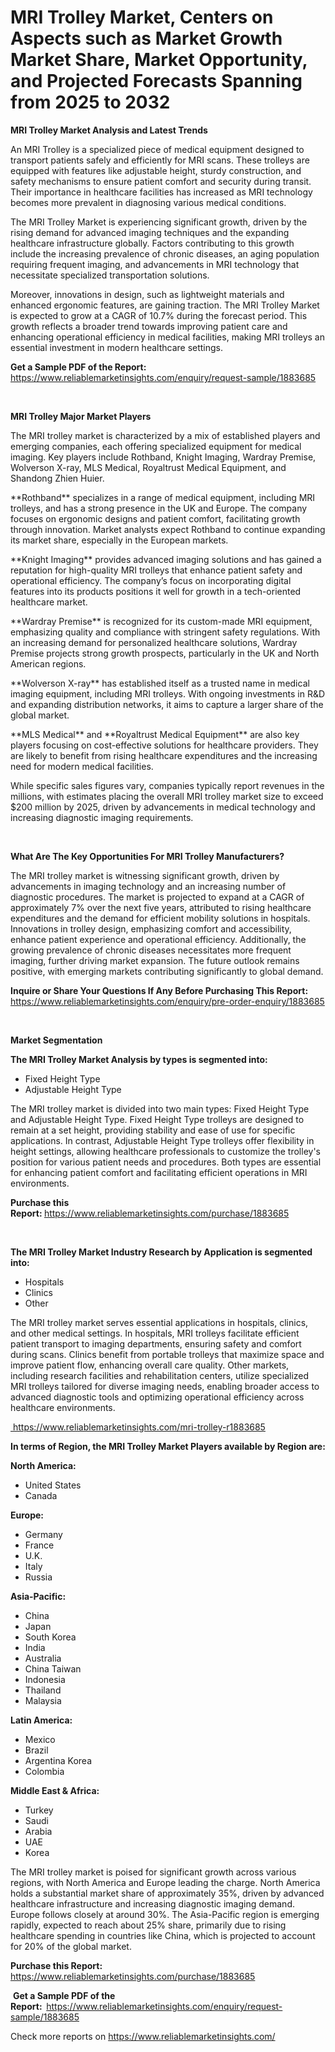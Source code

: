 <p><h1>MRI Trolley Market, Centers on Aspects such as Market Growth Market Share, Market Opportunity, and Projected Forecasts Spanning from 2025 to 2032</h1></p><p><strong>MRI Trolley Market Analysis and Latest Trends</strong></p>
<p><p>An MRI Trolley is a specialized piece of medical equipment designed to transport patients safely and efficiently for MRI scans. These trolleys are equipped with features like adjustable height, sturdy construction, and safety mechanisms to ensure patient comfort and security during transit. Their importance in healthcare facilities has increased as MRI technology becomes more prevalent in diagnosing various medical conditions.</p><p>The MRI Trolley Market is experiencing significant growth, driven by the rising demand for advanced imaging techniques and the expanding healthcare infrastructure globally. Factors contributing to this growth include the increasing prevalence of chronic diseases, an aging population requiring frequent imaging, and advancements in MRI technology that necessitate specialized transportation solutions. </p><p>Moreover, innovations in design, such as lightweight materials and enhanced ergonomic features, are gaining traction. The MRI Trolley Market is expected to grow at a CAGR of 10.7% during the forecast period. This growth reflects a broader trend towards improving patient care and enhancing operational efficiency in medical facilities, making MRI trolleys an essential investment in modern healthcare settings.</p></p>
<p><strong>Get a Sample PDF of the Report:&nbsp;</strong> <a href="https://www.reliablemarketinsights.com/enquiry/request-sample/1883685?utm_campaign=2959&utm_medium=2&utm_source=Github&utm_content=ia&utm_term=04032025&utm_id=mri-trolley">https://www.reliablemarketinsights.com/enquiry/request-sample/1883685</a></p>
<p>&nbsp;</p>
<p><strong>MRI Trolley Major Market Players</strong></p>
<p><p>The MRI trolley market is characterized by a mix of established players and emerging companies, each offering specialized equipment for medical imaging. Key players include Rothband, Knight Imaging, Wardray Premise, Wolverson X-ray, MLS Medical, Royaltrust Medical Equipment, and Shandong Zhien Huier.</p><p>**Rothband** specializes in a range of medical equipment, including MRI trolleys, and has a strong presence in the UK and Europe. The company focuses on ergonomic designs and patient comfort, facilitating growth through innovation. Market analysts expect Rothband to continue expanding its market share, especially in the European markets.</p><p>**Knight Imaging** provides advanced imaging solutions and has gained a reputation for high-quality MRI trolleys that enhance patient safety and operational efficiency. The company’s focus on incorporating digital features into its products positions it well for growth in a tech-oriented healthcare market.</p><p>**Wardray Premise** is recognized for its custom-made MRI equipment, emphasizing quality and compliance with stringent safety regulations. With an increasing demand for personalized healthcare solutions, Wardray Premise projects strong growth prospects, particularly in the UK and North American regions.</p><p>**Wolverson X-ray** has established itself as a trusted name in medical imaging equipment, including MRI trolleys. With ongoing investments in R&D and expanding distribution networks, it aims to capture a larger share of the global market.</p><p>**MLS Medical** and **Royaltrust Medical Equipment** are also key players focusing on cost-effective solutions for healthcare providers. They are likely to benefit from rising healthcare expenditures and the increasing need for modern medical facilities.</p><p>While specific sales figures vary, companies typically report revenues in the millions, with estimates placing the overall MRI trolley market size to exceed $200 million by 2025, driven by advancements in medical technology and increasing diagnostic imaging requirements.</p></p>
<p>&nbsp;</p>
<p><strong>What Are The Key Opportunities For MRI Trolley Manufacturers?</strong></p>
<p><p>The MRI trolley market is witnessing significant growth, driven by advancements in imaging technology and an increasing number of diagnostic procedures. The market is projected to expand at a CAGR of approximately 7% over the next five years, attributed to rising healthcare expenditures and the demand for efficient mobility solutions in hospitals. Innovations in trolley design, emphasizing comfort and accessibility, enhance patient experience and operational efficiency. Additionally, the growing prevalence of chronic diseases necessitates more frequent imaging, further driving market expansion. The future outlook remains positive, with emerging markets contributing significantly to global demand.</p></p>
<p><strong>Inquire or Share Your Questions If Any Before Purchasing This Report:</strong> <a href="https://www.reliablemarketinsights.com/enquiry/pre-order-enquiry/1883685?utm_campaign=2959&utm_medium=2&utm_source=Github&utm_content=ia&utm_term=04032025&utm_id=mri-trolley">https://www.reliablemarketinsights.com/enquiry/pre-order-enquiry/1883685</a></p>
<p>&nbsp;</p>
<p><strong>Market Segmentation</strong></p>
<p><strong>The MRI Trolley Market Analysis by types is segmented into:</strong></p>
<p><ul><li>Fixed Height Type</li><li>Adjustable Height Type</li></ul></p>
<p><p>The MRI trolley market is divided into two main types: Fixed Height Type and Adjustable Height Type. Fixed Height Type trolleys are designed to remain at a set height, providing stability and ease of use for specific applications. In contrast, Adjustable Height Type trolleys offer flexibility in height settings, allowing healthcare professionals to customize the trolley's position for various patient needs and procedures. Both types are essential for enhancing patient comfort and facilitating efficient operations in MRI environments.</p></p>
<p><strong>Purchase this Report:&nbsp;</strong><a href="https://www.reliablemarketinsights.com/purchase/1883685?utm_campaign=2959&utm_medium=2&utm_source=Github&utm_content=ia&utm_term=04032025&utm_id=mri-trolley">https://www.reliablemarketinsights.com/purchase/1883685</a></p>
<p>&nbsp;</p>
<p><strong>The MRI Trolley Market Industry Research by Application is segmented into:</strong></p>
<p><ul><li>Hospitals</li><li>Clinics</li><li>Other</li></ul></p>
<p><p>The MRI trolley market serves essential applications in hospitals, clinics, and other medical settings. In hospitals, MRI trolleys facilitate efficient patient transport to imaging departments, ensuring safety and comfort during scans. Clinics benefit from portable trolleys that maximize space and improve patient flow, enhancing overall care quality. Other markets, including research facilities and rehabilitation centers, utilize specialized MRI trolleys tailored for diverse imaging needs, enabling broader access to advanced diagnostic tools and optimizing operational efficiency across healthcare environments.</p></p>
<p><a href="https://www.reliablemarketinsights.com/mri-trolley-r1883685?utm_campaign=2959&utm_medium=2&utm_source=Github&utm_content=ia&utm_term=04032025&utm_id=mri-trolley">&nbsp;https://www.reliablemarketinsights.com/mri-trolley-r1883685</a></p>
<p><strong>In terms of Region, the MRI Trolley Market Players available by Region are:</strong></p>
<p>
    <p> <strong> North America: </strong>
        <ul>
            <li>United States</li>
            <li>Canada</li>
        </ul>
        </p> 
    <p> <strong> Europe: </strong>
        <ul>
            <li>Germany</li>
            <li>France</li>
            <li>U.K.</li>
            <li>Italy</li>
            <li>Russia</li>
        </ul>
        </p> 
    <p> <strong> Asia-Pacific: </strong>
        <ul>
            <li>China</li>
            <li>Japan</li>
            <li>South Korea</li>
            <li>India</li>
            <li>Australia</li>
            <li>China Taiwan</li>
            <li>Indonesia</li>
            <li>Thailand</li>
            <li>Malaysia</li>
        </ul>
        </p> 
    <p> <strong> Latin America: </strong>
        <ul>
            <li>Mexico</li>
            <li>Brazil</li>
            <li>Argentina Korea</li>
            <li>Colombia</li>
        </ul>
        </p> 
    <p> <strong> Middle East & Africa: </strong>
        <ul>
            <li>Turkey</li>
            <li>Saudi</li>
            <li>Arabia</li>
            <li>UAE</li>
            <li>Korea</li>
        </ul>
    </p>
    </p>
<p><p>The MRI trolley market is poised for significant growth across various regions, with North America and Europe leading the charge. North America holds a substantial market share of approximately 35%, driven by advanced healthcare infrastructure and increasing diagnostic imaging demand. Europe follows closely at around 30%. The Asia-Pacific region is emerging rapidly, expected to reach about 25% share, primarily due to rising healthcare spending in countries like China, which is projected to account for 20% of the global market.</p></p>
<p><strong>Purchase this Report: </strong><a href="https://www.reliablemarketinsights.com/purchase/1883685?utm_campaign=2959&utm_medium=2&utm_source=Github&utm_content=ia&utm_term=04032025&utm_id=mri-trolley">https://www.reliablemarketinsights.com/purchase/1883685</a></p>
<p>&nbsp;<strong>Get a Sample PDF of the Report:&nbsp;&nbsp;</strong><a href="https://www.reliablemarketinsights.com/enquiry/request-sample/1883685?utm_campaign=2959&utm_medium=2&utm_source=Github&utm_content=ia&utm_term=04032025&utm_id=mri-trolley">https://www.reliablemarketinsights.com/enquiry/request-sample/1883685</a></p>
<p><strong></strong></p>
<p>Check more reports on <a href="https://www.reliablemarketinsights.com/?utm_campaign=2959&utm_medium=2&utm_source=Github&utm_content=ia&utm_term=04032025&utm_id=mri-trolley">https://www.reliablemarketinsights.com/</a></p>